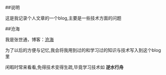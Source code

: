##说明

这是我记录个人文章的一个blog,主要是一些技术方面的问题

##沧海

我是张世通，博客：[沧海](blog.sagetripp.com)

为了以后的方便与记忆,我会将我用到过的和学习过的知识与技术写入到这个blog里

闲暇时常来看看,免得技术变得生疏,毕竟学习技术如 **逆水行舟**

